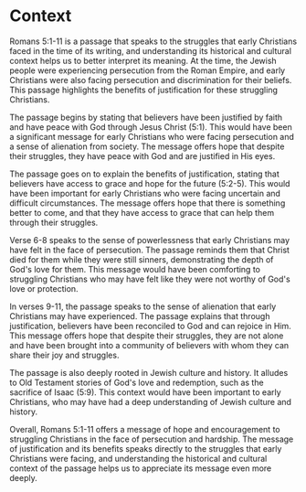 # Context

Romans 5:1-11 is a passage that speaks to the struggles that early Christians faced in the time of its writing, and understanding its historical and cultural context helps us to better interpret its meaning. At the time, the Jewish people were experiencing persecution from the Roman Empire, and early Christians were also facing persecution and discrimination for their beliefs. This passage highlights the benefits of justification for these struggling Christians.

The passage begins by stating that believers have been justified by faith and have peace with God through Jesus Christ (5:1). This would have been a significant message for early Christians who were facing persecution and a sense of alienation from society. The message offers hope that despite their struggles, they have peace with God and are justified in His eyes.

The passage goes on to explain the benefits of justification, stating that believers have access to grace and hope for the future (5:2-5). This would have been important for early Christians who were facing uncertain and difficult circumstances. The message offers hope that there is something better to come, and that they have access to grace that can help them through their struggles.

Verse 6-8 speaks to the sense of powerlessness that early Christians may have felt in the face of persecution. The passage reminds them that Christ died for them while they were still sinners, demonstrating the depth of God's love for them. This message would have been comforting to struggling Christians who may have felt like they were not worthy of God's love or protection.

In verses 9-11, the passage speaks to the sense of alienation that early Christians may have experienced. The passage explains that through justification, believers have been reconciled to God and can rejoice in Him. This message offers hope that despite their struggles, they are not alone and have been brought into a community of believers with whom they can share their joy and struggles.

The passage is also deeply rooted in Jewish culture and history. It alludes to Old Testament stories of God's love and redemption, such as the sacrifice of Isaac (5:9). This context would have been important to early Christians, who may have had a deep understanding of Jewish culture and history.

Overall, Romans 5:1-11 offers a message of hope and encouragement to struggling Christians in the face of persecution and hardship. The message of justification and its benefits speaks directly to the struggles that early Christians were facing, and understanding the historical and cultural context of the passage helps us to appreciate its message even more deeply.